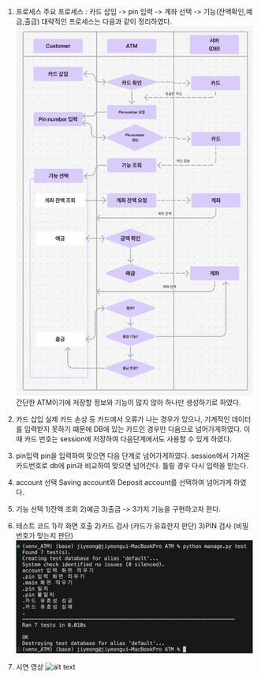 
1. 프로세스
주요 프로세스 : 카드 삽입 -> pin 입력 -> 계좌 선택 -> 기능(잔액확인,예금,출금)
대략적인 프로세스는 다음과 같이 정리하였다.
![alt text](image-1.png)
간단한 ATM이기에 저장할 정보와 기능이 많지 않아 하나만 생성하기로 하였다.

2. 카드 삽입
실제 카드 손상 등 카드에서 오류가 나는 경우가 있으나, 기계적인 데이터를 입력받지 못하기 떄문에
DB에 있는 카드인 경우만 다음으로 넘어가게하였다. 
이때 카드 번호는 session에 저장하여 다음단계에서도 사용할 수 있게 하였다.

3. pin입력
pin을 입력하여 맞으면 다음 단계로 넘어가게하였다.
session에서 가져온 카드번호로 db에 pin과 비교하여 맞으면 넘어간다.
틀릴 경우 다시 입력을 받는다. 

4. account 선택
Saving account와 Deposit account를 선택하여 넘어가게 하였다.

5. 기능 선택
1)잔액 조회
2)예금
3)출금
-> 3가지 기능을 구현하고자 한다.

6. 테스트 코드
1)각 화면 호출
2)카드 검사 (카드가 유효한지 판단)
3)PIN 검사 (비밀번호가 맞는지 판단)
![alt text](image.png)

7. 시연 영상
![alt text](<화면 기록 2025-02-05 오전 3.45.11 (1).gif>)

